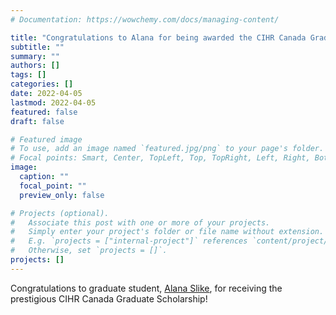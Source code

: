 ```yaml
---
# Documentation: https://wowchemy.com/docs/managing-content/

title: "Congratulations to Alana for being awarded the CIHR Canada Graduate Scholarship - Masters"
subtitle: ""
summary: ""
authors: []
tags: []
categories: []
date: 2022-04-05
lastmod: 2022-04-05
featured: false
draft: false

# Featured image
# To use, add an image named `featured.jpg/png` to your page's folder.
# Focal points: Smart, Center, TopLeft, Top, TopRight, Left, Right, BottomLeft, Bottom, BottomRight.
image:
  caption: ""
  focal_point: ""
  preview_only: false

# Projects (optional).
#   Associate this post with one or more of your projects.
#   Simply enter your project's folder or file name without extension.
#   E.g. `projects = ["internal-project"]` references `content/project/deep-learning/index.md`.
#   Otherwise, set `projects = []`.
projects: []
---
```

Congratulations to graduate student, [Alana Slike](/author/alana-slike/), for receiving the prestigious CIHR Canada Graduate Scholarship! 